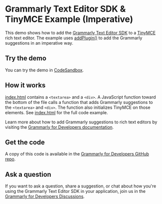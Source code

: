 # Grammarly Text Editor SDK & TinyMCE Example (Imperative)

This demo shows how to add the [Grammarly Text Editor SDK](https://developer.grammarly.com/) to a [TinyMCE](https://www.tiny.cloud/) rich text editor. The example uses [addPlugin()](https://developer.grammarly.com/docs/api/editor-sdk/editorsdk#addplugin) to add the Grammarly suggestions in an imperative way.

## Try the demo

You can try the demo in [CodeSandbox](https://codesandbox.io/s/github/grammarly/grammarly-for-developers/tree/main/examples/editor-sdk-tinymce-imperative?file=/public/index.html).

## How it works

[index.html](./public/index.html) contains a `<textarea>` and a `<div>`. A JavaScript function toward the bottom of the file calls a function that adds Grammarly suggestions to the `<textarea>` and `<div>`. The function also initializes TinyMCE on those elements. See [index.html](./public/index.html) for the full code example.

Learn more about how to add Grammarly suggestions to rich text editors by visiting the [Grammarly for Developers documentation](https://developer.grammarly.com/docs/#supported-text-editors).

## Get the code

A copy of this code is available in the [Grammarly for Developers GitHub repo](https://github.com/grammarly/grammarly-for-developers/tree/main/examples/editor-sdk-tinymce-imperative).

## Ask a question

If you want to ask a question, share a suggestion, or chat about how you're using the Grammarly Text Editor SDK in your application, join us in the [Grammarly for Developers Discussions](https://github.com/grammarly/grammarly-for-developers/discussions).
